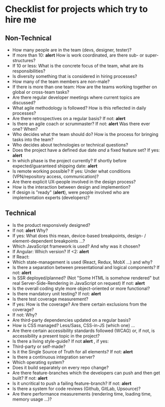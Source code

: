 # Checklist for projects which try to hire me

## Non-Technical

* How many people are in the team (devs, designer, tester)?
 * If more than 10: __alert__ How is work coordinated, are there sub- or super-structures?
 * If 10 or less: What is the concrete focus of the team, what are its responsibilities?
* Is diversity something that is considered in hiring processes? 
* How many of the team members are non-male?
* If there is more than one team: How are the teams working together on global or cross-team tasks?
* Are there regular developer meetings where current topics are discussed?
* What agile methodology is followed? How is this reflected in daily processes?
* Are there retrospectives on a regular basis? If not: __alert__
* Is there an agile coach or scrummaster? If not: __alert__ Was there ever one? When?
* Who decides what the team should do? How is the process for bringing tasks into the team?
* Who decides about technologies or technical questions?
* Does the project have a defined due date *and* a fixed feature set? If yes: __alert__
* In which phase is the project currently? If shortly before expected/guaranteed shipping date: __alert__
* Is remote working possible? If yes: Under what conditions (VPN/repository access, communication)?
* Are there explicit UX-people involved in the design process?
* How is the interaction between design and implemention?
 * If design is "ready" (__alert__), were people involved who are implementation experts (developers)?

## Technical

* Is the product responsively designed?
 * If not: __alert__ Why?
 * If yes: What does this mean, device-based breakpoints, design- / element-dependent breakpoints …?
* Which JavaScript framework is used? And why was it chosen?
 * If Angular: Which version? If <2: __alert__
 * If React:
  * Which state-management is used (React, Redux, MobX …) and why?
  * Is there a separation between presentational and logical components? If not: __alert__
* Is SSR deployed/planned? (Not "Some HTML is somehow rendered" but real Server-Side-Rendering in JavaScript on request) If not: __alert__
* Is the overall coding style more object-oriented or more functional?
* Is there mandatory unit testing? If not: __alert__
* Is there test coverage measurement? 
 * If yes: How is the coverage? Are there certain exclusions from the coverage?
 * If not: Why?
* Are third-party dependencies updated on a regular basis?
* How is CSS managed? Less/Sass, CSS-in-JS (which one) …
* Are there certain accessibility standards followed (WCAG) or, if not, is accessibility a present topic in the project?
* Is there a living style-guide? If not __alert__ , if yes:
 * Third-party or self-made?
 * Is it the Single Source of Truth for all elements? If not: __alert__
* Is there a continuous integration server?
 * Which operating system?
 * Does it build separately on every repo change?
 * Are there feature-branches which the developers can push and then get built? If not: __alert__
 * Is it uncritical to push a failing feature-branch? If not: __alert__
* Is there a system for code reviews (Github, GitLab, Upsource)?
* Are there performance measurements (rendering time, loading time, memory usage …)?
